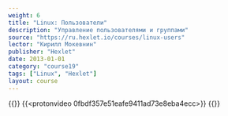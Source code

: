 ```yaml
---
weight: 6
title: "Linux: Пользователи"
description: "Управление пользователями и группами"
source: "https://ru.hexlet.io/courses/linux-users"
lector: "Кирилл Мокевнин"
publisher: "Hexlet"
date: 2013-01-01
category: "course19"
tags: ["Linux", "Hexlet"]
layout: course
---
```

{{<players>}}
    {{<protonvideo 0fbdf357e51eafe9411ad73e8eba4ecc>}}
{{</players>}}
